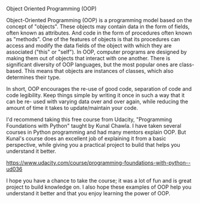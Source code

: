 Object Oriented Programming (OOP)

Object-Oriented Programming (OOP) is a programming model based on the concept 
of "objects". These objects may contain data in the form of fields, often known 
as attributes. And code in the form of procedures often known as "methods". One
of the features of objects is that its procedures can access and modify the data
fields of the object with which they are associated ("this" or "self"). In OOP, 
computer programs are designed by making them out of objects that interact with 
one another. There is significant diversity of OOP languages, but the most popular 
ones are class-based. This means that objects are instances of classes, which 
also determines their type.

In short, OOP encourages the re-use of good code, separation of code and code 
legibility. Keep things simple by writing it once in such a way that it can be re-
used with varying data over and over again, while reducing the amount of time it 
takes to update/maintain your code. 

I'd recommend taking this free course from Udacity, "Programming Foundations with 
Python" taught by Kunal Chawla. I have taken several courses in Python programming 
and had many mentors explain OOP. But Kunal's course does an excellent job of 
explaining it from a basic perspective, while giving you a practical project to build 
that helps you understand it better. 

https://www.udacity.com/course/programming-foundations-with-python--ud036

I hope you have a chance to take the course; it was a lot of fun and is great project
to build knowledge on. I also hope these examples of OOP help you understand it better
and that you enjoy learning the power of OOP.
